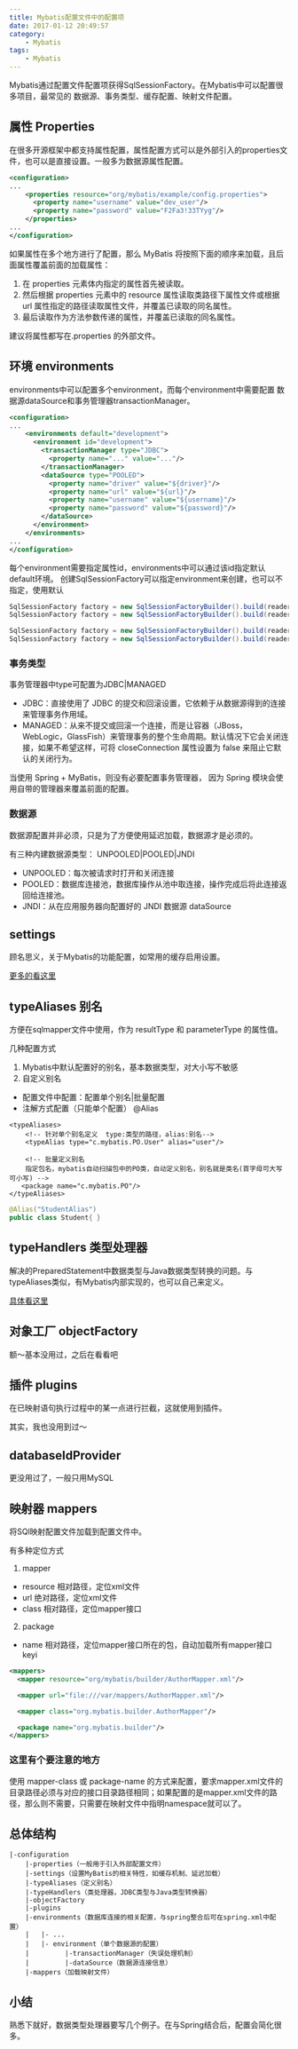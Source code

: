 ```yaml
---
title: Mybatis配置文件中的配置项
date: 2017-01-12 20:49:57
category:
    - Mybatis
tags:
    - Mybatis
---
```

Mybatis通过配置文件配置项获得SqlSessionFactory。在Mybatis中可以配置很多项目，最常见的 数据源、事务类型、缓存配置、映射文件配置。

## 属性 Properties
在很多开源框架中都支持属性配置，属性配置方式可以是外部引入的properties文件，也可以是直接设置。一般多为数据源属性配置。
```xml
<configuration>
...
    <properties resource="org/mybatis/example/config.properties">
      <property name="username" value="dev_user"/>
      <property name="password" value="F2Fa3!33TYyg"/>
    </properties>
...
</configuration>
```
<!-- more -->

如果属性在多个地方进行了配置，那么 MyBatis 将按照下面的顺序来加载，且后面属性覆盖前面的加载属性：
1. 在 properties 元素体内指定的属性首先被读取。
2. 然后根据 properties 元素中的 resource 属性读取类路径下属性文件或根据 url 属性指定的路径读取属性文件，并覆盖已读取的同名属性。
3. 最后读取作为方法参数传递的属性，并覆盖已读取的同名属性。

建议将属性都写在.properties 的外部文件。

## 环境 environments
environments中可以配置多个environment，而每个environment中需要配置 数据源dataSource和事务管理器transactionManager。
```xml
<configuration>
...
    <environments default="development">
      <environment id="development">
        <transactionManager type="JDBC">
          <property name="..." value="..."/>
        </transactionManager>
        <dataSource type="POOLED">
          <property name="driver" value="${driver}"/>
          <property name="url" value="${url}"/>
          <property name="username" value="${username}"/>
          <property name="password" value="${password}"/>
        </dataSource>
      </environment>
    </environments>
...
</configuration>
```
每个environment需要指定属性id，environments中可以通过该id指定默认default环境。
创建SqlSessionFactory可以指定environment来创建，也可以不指定，使用默认
```java
SqlSessionFactory factory = new SqlSessionFactoryBuilder().build(reader, environment);
SqlSessionFactory factory = new SqlSessionFactoryBuilder().build(reader, environment,properties);

SqlSessionFactory factory = new SqlSessionFactoryBuilder().build(reader);
SqlSessionFactory factory = new SqlSessionFactoryBuilder().build(reader,properties);
```

### 事务类型
事务管理器中type可配置为JDBC|MANAGED
- JDBC：直接使用了 JDBC 的提交和回滚设置，它依赖于从数据源得到的连接来管理事务作用域。
- MANAGED：从来不提交或回滚一个连接，而是让容器（JBoss， WebLogic，GlassFish）来管理事务的整个生命周期。默认情况下它会关闭连接，如果不希望这样，可将 closeConnection 属性设置为 false 来阻止它默认的关闭行为。

当使用 Spring + MyBatis，则没有必要配置事务管理器， 因为 Spring 模块会使用自带的管理器来覆盖前面的配置。

### 数据源
数据源配置并非必须，只是为了方便使用延迟加载，数据源才是必须的。

有三种内建数据源类型： UNPOOLED|POOLED|JNDI
- UNPOOLED：每次被请求时打开和关闭连接
- POOLED：数据库连接池，数据库操作从池中取连接，操作完成后将此连接返回给连接池。
- JNDI：从在应用服务器向配置好的 JNDI 数据源 dataSource  

## settings
顾名思义，关于Mybatis的功能配置，如常用的缓存启用设置。

[更多的看这里](http://www.mybatis.org/mybatis-3/zh/configuration.html#settings)

## typeAliases 别名
方便在sqlmapper文件中使用，作为  resultType 和 parameterType 的属性值。

几种配置方式
1. Mybatis中默认配置好的别名，基本数据类型，对大小写不敏感
2. 自定义别名
  - 配置文件中配置：配置单个别名|批量配置
  - 注解方式配置（只能单个配置） @Alias

```
<typeAliases>  
    <!-- 针对单个别名定义  type:类型的路径，alias:别名-->  
    <typeAlias type="c.mybatis.PO.User" alias="user"/>  

    <!-- 批量定义别名
    指定包名，mybatis自动扫描包中的PO类，自动定义别名，别名就是类名(首字母可大写可小写) -->  
   <package name="c.mybatis.PO"/> 
</typeAliases>
```
```java
@Alias("StudentAlias")
public class Student{ }
```

## typeHandlers 类型处理器
解决的PreparedStatement中数据类型与Java数据类型转换的问题。与typeAliases类似，有Mybatis内部实现的，也可以自己来定义。

[具体看这里](http://www.mybatis.org/mybatis-3/zh/configuration.html#typeHandlers)

## 对象工厂 objectFactory
额～基本没用过，之后在看看吧

## 插件 plugins
在已映射语句执行过程中的某一点进行拦截，这就使用到插件。

其实，我也没用到过～

## databaseIdProvider
更没用过了，一般只用MySQL

## 映射器 mappers
将SQl映射配置文件加载到配置文件中。

有多种定位方式
1. mapper
  - resource 相对路径，定位xml文件
  - url 绝对路径，定位xml文件
  - class 相对路径，定位mapper接口
2. package
  - name 相对路径，定位mapper接口所在的包，自动加载所有mapper接口
keyi
```xml
<mappers>
  <mapper resource="org/mybatis/builder/AuthorMapper.xml"/>

  <mapper url="file:///var/mappers/AuthorMapper.xml"/>

  <mapper class="org.mybatis.builder.AuthorMapper"/>

  <package name="org.mybatis.builder"/>
</mappers>
```

### 这里有个要注意的地方 ###
使用 mapper-class 或 package-name 的方式来配置，要求mapper.xml文件的目录路径必须与对应的接口目录路径相同；如果配置的是mapper.xml文件的路径，那么则不需要，只需要在映射文件中指明namespace就可以了。


## 总体结构
```
|-configuration
    |-properties（一般用于引入外部配置文件）
    |-settings（设置MyBatis的相关特性，如缓存机制、延迟加载）
    |-typeAliases（定义别名）
    |-typeHandlers（类处理器，JDBC类型与Java类型转换器）
    |-objectFactory
    |-plugins
    |-environments（数据库连接的相关配置，与spring整合后可在spring.xml中配置）
    |   |- ...
    |   |- environment（单个数据源的配置）
    |         |-transactionManager（失误处理机制）
    |         |-dataSource（数据源连接信息）
    |-mappers（加载映射文件）
```

## 小结
熟悉下就好，数据类型处理器要写几个例子。在与Spring结合后，配置会简化很多。
